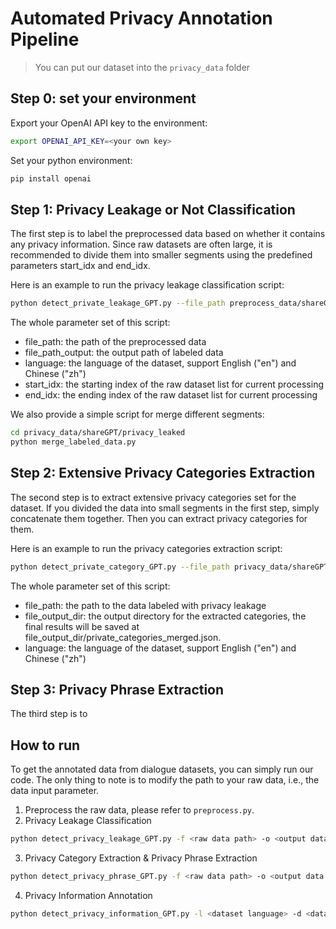 # Automated Privacy Annotation Pipeline

> You can put our dataset into the `privacy_data` folder

## Step 0: set your environment
Export your OpenAI API key to the environment:
```bash
export OPENAI_API_KEY=<your own key>
```

Set your python environment:
```bash
pip install openai 
```

## Step 1: Privacy Leakage or Not Classification  
The first step is to label the preprocessed data based on whether it contains any privacy information.
Since raw datasets are often large, it is recommended to divide them into smaller segments using the predefined parameters start_idx and end_idx.

Here is an example to run the privacy leakage classification script:
```bash
python detect_private_leakage_GPT.py --file_path preprocess_data/shareGPT/common_en_70k_example.json --file_path_output privacy_data/shareGPT/privacy_leaked/common_en_70k_example.json --start_idx 0 --end_idx 10
```
The whole parameter set of this script:  
- file_path: the path of the preprocessed data
- file_path_output: the output path of labeled data
- language: the language of the dataset, support English ("en") and Chinese ("zh")
- start_idx: the starting index of the raw dataset list for current processing
- end_idx: the ending index of the raw dataset list for current processing

We also provide a simple script for merge different segments:
```bash
cd privacy_data/shareGPT/privacy_leaked
python merge_labeled_data.py
```

## Step 2: Extensive Privacy Categories Extraction
The second step is to extract extensive privacy categories set for the dataset. 
If you divided the data into small segments in the first step, simply concatenate them together. Then you can extract privacy categories for them. 

Here is an example to run the privacy categories extraction script:
```bash
python detect_private_category_GPT.py --file_path privacy_data/shareGPT/privacy_leaked/common_en_70k_example.json --file_output_dir privacy_data/shareGPT/privacy_category
```
The whole parameter set of this script:
- file_path: the path to the data labeled with privacy leakage
- file_output_dir: the output directory for the extracted categories, the final results will be saved at file_output_dir/private_categories_merged.json.
- language: the language of the dataset, support English ("en") and Chinese ("zh")

## Step 3: Privacy Phrase Extraction
The third step is to 


## How to run
To get the annotated data from dialogue datasets, you can simply run our code. The only thing to note is to modify the path to your raw data, i.e., the data input parameter.

1. Preprocess the raw data, please refer to `preprocess.py`. 
2. Privacy Leakage Classification
```bash
python detect_privacy_leakage_GPT.py -f <raw data path> -o <output data path> -l <dataset language>
```
3. Privacy Category Extraction & Privacy Phrase Extraction
```bash
python detect_privacy_phrase_GPT.py -f <raw data path> -o <output data path> -l <dataset language> -d <dataset name>
```
4. Privacy Information Annotation
```bash
python detect_privacy_information_GPT.py -l <dataset language> -d <dataset name>
```


